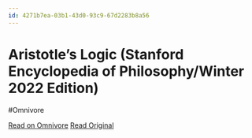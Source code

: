 ```yaml
---
id: 4271b7ea-03b1-43d0-93c9-67d2283b8a56
---
```


# Aristotle’s Logic (Stanford Encyclopedia of Philosophy/Winter 2022 Edition)
#Omnivore

[Read on Omnivore](https://omnivore.app/me/aristotle-s-logic-stanford-encyclopedia-of-philosophy-winter-202-18bf2d79988)
[Read Original](https://plato.stanford.edu/archives/win2022/entries/aristotle-logic/)

